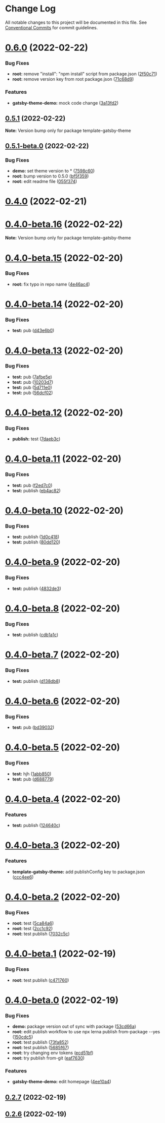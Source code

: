 # Change Log

All notable changes to this project will be documented in this file.
See [Conventional Commits](https://conventionalcommits.org) for commit guidelines.

# [0.6.0](https://github.com/smerth/template-gatsby-theme/compare/v0.5.1...v0.6.0) (2022-02-22)


### Bug Fixes

* **root:** remove "install": "npm install" script from package.json ([2f50c71](https://github.com/smerth/template-gatsby-theme/commit/2f50c714582436634ac20a0a1309cd3446002b38))
* **root:** remove version key from root package.json ([71c68d9](https://github.com/smerth/template-gatsby-theme/commit/71c68d9cdb4e6db2a747e93916c4f472af254a42))


### Features

* **gatsby-theme-demo:** mock code change ([3a13fd2](https://github.com/smerth/template-gatsby-theme/commit/3a13fd25e37ecf6cb28249b160870b4bda9f8e4c))





## [0.5.1](https://github.com/smerth/template-gatsby-theme/compare/v0.5.1-beta.0...v0.5.1) (2022-02-22)

**Note:** Version bump only for package template-gatsby-theme





## [0.5.1-beta.0](https://github.com/smerth/template-gatsby-theme/compare/v0.4.0-beta.16...v0.5.1-beta.0) (2022-02-22)


### Bug Fixes

* **demo:** set theme version to * ([7598c60](https://github.com/smerth/template-gatsby-theme/commit/7598c60612d571ad37261b8e441526c130631feb))
* **root:** bump version to 0.5.0 ([bf5f359](https://github.com/smerth/template-gatsby-theme/commit/bf5f359657a29ef6e4a396100e387f254f4a6bf6))
* **root:** edit readme file ([055f374](https://github.com/smerth/template-gatsby-theme/commit/055f374f0509f37107d3ea40a4b5a42398cfb2c2))



# [0.4.0](https://github.com/smerth/template-gatsby-theme/compare/v0.4.0-beta.15...v0.4.0) (2022-02-21)






# [0.4.0-beta.16](https://github.com/smerth/template-gatsby-theme/compare/v0.4.0-beta.15...v0.4.0-beta.16) (2022-02-22)

**Note:** Version bump only for package template-gatsby-theme






# [0.4.0-beta.15](https://github.com/smerth/template-gatsby-theme/compare/v0.4.0-beta.14...v0.4.0-beta.15) (2022-02-20)


### Bug Fixes

* **root:** fix typo in repo name ([4e46ac4](https://github.com/smerth/template-gatsby-theme/commit/4e46ac41b730395aa3e396c6dbaadd49a4a9edd5))





# [0.4.0-beta.14](https://github.com/smerth/gatsby-theme-template/compare/v0.4.0-beta.13...v0.4.0-beta.14) (2022-02-20)


### Bug Fixes

* **test:** pub ([d43e6b0](https://github.com/smerth/gatsby-theme-template/commit/d43e6b0d744e253cd6f7bf16149594d2b577f0e0))





# [0.4.0-beta.13](https://github.com/smerth/gatsby-theme-template/compare/v0.4.0-beta.12...v0.4.0-beta.13) (2022-02-20)


### Bug Fixes

* **test:** pub ([7afbe5e](https://github.com/smerth/gatsby-theme-template/commit/7afbe5e77253ec8353111ee2f7f301ee74083cd1))
* **test:** pub ([10203d7](https://github.com/smerth/gatsby-theme-template/commit/10203d70749a2a02a9e8db6217a21d2bd8dbf111))
* **test:** pub ([5d711e0](https://github.com/smerth/gatsby-theme-template/commit/5d711e03292960ea8dc81229cc57f8a7ed0f2f92))
* **test:** pub ([56dcf02](https://github.com/smerth/gatsby-theme-template/commit/56dcf0226631d92705ca92b7427f97fbfc217bed))





# [0.4.0-beta.12](https://github.com/smerth/gatsby-theme-template/compare/v0.4.0-beta.11...v0.4.0-beta.12) (2022-02-20)


### Bug Fixes

* **publish:** test ([7daeb3c](https://github.com/smerth/gatsby-theme-template/commit/7daeb3c02602741dd8bd1bceb0557a88deacafda))





# [0.4.0-beta.11](https://github.com/smerth/gatsby-theme-template/compare/v0.4.0-beta.10...v0.4.0-beta.11) (2022-02-20)


### Bug Fixes

* **test:** pub ([f2ed7c0](https://github.com/smerth/gatsby-theme-template/commit/f2ed7c06de510e28585d03e2ffad3a5b705b8ba8))
* **test:** publish ([eb4ac82](https://github.com/smerth/gatsby-theme-template/commit/eb4ac82496af4892e975a20e8149a3828e97bd56))





# [0.4.0-beta.10](https://github.com/smerth/gatsby-theme-template/compare/v0.4.0-beta.9...v0.4.0-beta.10) (2022-02-20)


### Bug Fixes

* **test:** publish ([1d0c418](https://github.com/smerth/gatsby-theme-template/commit/1d0c418e3d0ec029afe0adf041c275c087b9d9c2))
* **test:** publish ([80dd120](https://github.com/smerth/gatsby-theme-template/commit/80dd120677cb6632c01c25c6f4eb499c10900668))





# [0.4.0-beta.9](https://github.com/smerth/gatsby-theme-template/compare/v0.4.0-beta.8...v0.4.0-beta.9) (2022-02-20)


### Bug Fixes

* **test:** publish ([4832de3](https://github.com/smerth/gatsby-theme-template/commit/4832de3c1f436d773355c4430d92ebbc2bbd0180))





# [0.4.0-beta.8](https://github.com/smerth/gatsby-theme-template/compare/v0.4.0-beta.7...v0.4.0-beta.8) (2022-02-20)


### Bug Fixes

* **test:** publish ([cdb1a1c](https://github.com/smerth/gatsby-theme-template/commit/cdb1a1ca7d3628abb513dffae582b5e9845b97c2))





# [0.4.0-beta.7](https://github.com/smerth/gatsby-theme-template/compare/v0.4.0-beta.6...v0.4.0-beta.7) (2022-02-20)


### Bug Fixes

* **test:** publish ([d138db8](https://github.com/smerth/gatsby-theme-template/commit/d138db8445e7235e09a3cff33165af999b4a620d))





# [0.4.0-beta.6](https://github.com/smerth/gatsby-theme-template/compare/v0.4.0-beta.5...v0.4.0-beta.6) (2022-02-20)


### Bug Fixes

* **test:** pub ([bd39032](https://github.com/smerth/gatsby-theme-template/commit/bd39032f735538027b7baaa05e8549b9a1e6b90e))





# [0.4.0-beta.5](https://github.com/smerth/gatsby-theme-template/compare/v0.4.0-beta.4...v0.4.0-beta.5) (2022-02-20)


### Bug Fixes

* **test:** hjh ([1abb850](https://github.com/smerth/gatsby-theme-template/commit/1abb85098249a9a3fdde45359534ac6362074926))
* **test:** pub ([d688779](https://github.com/smerth/gatsby-theme-template/commit/d6887793dc8250e20ed63ad22987d6fcfe2c60d1))





# [0.4.0-beta.4](https://github.com/smerth/gatsby-theme-template/compare/v0.4.0-beta.3...v0.4.0-beta.4) (2022-02-20)


### Features

* **test:** publish ([124640c](https://github.com/smerth/gatsby-theme-template/commit/124640c52e2f8f820702fbccaf6ab2a2f7e05a19))





# [0.4.0-beta.3](https://github.com/smerth/gatsby-theme-template/compare/v0.4.0-beta.2...v0.4.0-beta.3) (2022-02-20)


### Features

* **template-gatsby-theme:** add publishConfig key to package.json ([ccc4ee6](https://github.com/smerth/gatsby-theme-template/commit/ccc4ee6957fc9962ae551511fecfec667bf4cf22))





# [0.4.0-beta.2](https://github.com/smerth/gatsby-theme-template/compare/v0.4.0-beta.1...v0.4.0-beta.2) (2022-02-20)


### Bug Fixes

* **root:** test ([5ca84a6](https://github.com/smerth/gatsby-theme-template/commit/5ca84a67ce205fcdb48c1137fb1a71e27e5364cc))
* **root:** test ([2cc1c92](https://github.com/smerth/gatsby-theme-template/commit/2cc1c9228145df56147f95b3e18acc31cfb56832))
* **root:** test publish ([7032c5c](https://github.com/smerth/gatsby-theme-template/commit/7032c5c7aa063ba54e757c6640d02283fab64657))





# [0.4.0-beta.1](https://github.com/smerth/gatsby-theme-template/compare/v0.4.0-beta.0...v0.4.0-beta.1) (2022-02-19)


### Bug Fixes

* **root:** test publish ([c471760](https://github.com/smerth/gatsby-theme-template/commit/c47176073c1d5c118af45a7df026125e53040548))





# [0.4.0-beta.0](https://github.com/smerth/gatsby-theme-template/compare/v0.2.6-beta.0...v0.4.0-beta.0) (2022-02-19)


### Bug Fixes

* **demo:** package version out of sync with package ([53cd66a](https://github.com/smerth/gatsby-theme-template/commit/53cd66a1b3d80308205f451a0c5c21c54801b007))
* **root:** edit publish workflow to use npx lerna publish from-package --yes ([150cdc5](https://github.com/smerth/gatsby-theme-template/commit/150cdc533e29f5d40cd20bbd17231cd343297f09))
* **root:** test publish ([73fa852](https://github.com/smerth/gatsby-theme-template/commit/73fa852817808a6b554068ce8e2495552621a6f9))
* **root:** test publish ([5685f67](https://github.com/smerth/gatsby-theme-template/commit/5685f67bd2ddfa0d6af347be01dcc83d44d29fd2))
* **root:** try changing env tokens ([ecd51bf](https://github.com/smerth/gatsby-theme-template/commit/ecd51bfe52ffa2833bb506a17af2d24b4590f164))
* **root:** try publish from-git ([eaf7630](https://github.com/smerth/gatsby-theme-template/commit/eaf763083c91d037d0df96e4916f4c62a5b7a95f))


### Features

* **gatsby-theme-demo:** edit homepage ([4ee10a4](https://github.com/smerth/gatsby-theme-template/commit/4ee10a433e649151680290ea2ea1eb059d1168fe))



## [0.2.7](https://github.com/smerth/gatsby-theme-template/compare/v0.2.6...v0.2.7) (2022-02-19)



## [0.2.6](https://github.com/smerth/gatsby-theme-template/compare/v0.2.5...v0.2.6) (2022-02-19)
